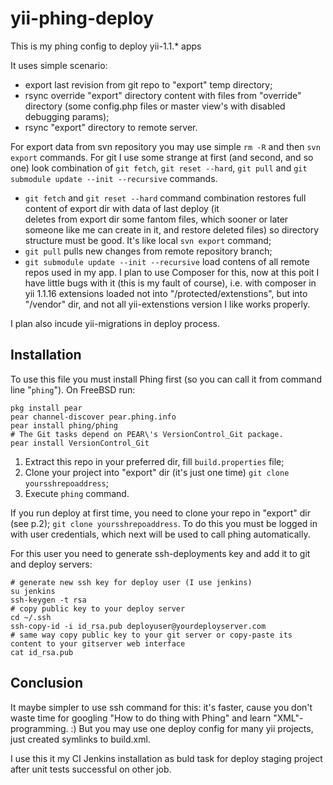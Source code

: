 # yii-phing-deploy
This is my phing config to deploy yii-1.1.* apps

It uses simple scenario:
- export last revision from git repo to "export" temp directory;
- rsync override "export" directory content with files from "override" directory (some config.php files or master view's with disabled debugging params);
- rsync "export" directory to remote server.

For export data from svn repository you may use simple `rm -R` and then `svn export` commands.
For git I use some strange at first (and second, and so one) look combination of `git fetch`, `git reset --hard`, `git pull` and `git submodule update --init --recursive` commands.

 - `git fetch` and `git reset --hard` command combination restores full content of export dir with data of last deploy (it  
deletes from export dir some fantom files, which sooner or later someone like me can create in it, and restore deleted files) so directory structure must be good. It's like local `svn export` command;
 - `git pull` pulls new changes from remote repository branch;
 - `git submodule update --init --recursive` load contens of all remote repos used in my app. I plan to use Composer for this, now at this poit I have little bugs with it (this is my fault of course), i.e. with composer in yii 1.1.16 extensions loaded not into "/protected/extenstions", but into "/vendor" dir, and not all yii-extenstions version I like works properly.
 
I plan also incude yii-migrations in deploy process.

## Installation ##
To use this file you must install Phing first (so you can call it from command line "`phing`"). On FreeBSD run:

```shell
pkg install pear
pear channel-discover pear.phing.info
pear install phing/phing
# The Git tasks depend on PEAR\'s VersionControl_Git package.
pear install VersionControl_Git
```

1. Extract this repo in your preferred dir, fill `build.properties` file;
2. Clone your project into "export" dir (it's just one time) `git clone yoursshrepoaddress`;
1. Execute `phing` command.

If you run deploy at first time, you need to clone your repo in "export" dir (see p.2);
`git clone yoursshrepoaddress`.
To do this you must be logged in with user credentials, which next will be used to call phing automatically.

For this user you need to generate ssh-deployments key and add it to git and deploy servers:
```ssh
# generate new ssh key for deploy user (I use jenkins)
su jenkins
ssh-keygen -t rsa
# copy public key to your deploy server
cd ~/.ssh
ssh-copy-id -i id_rsa.pub deployuser@yourdeployserver.com
# same way copy public key to your git server or copy-paste its content to your gitserver web interface
cat id_rsa.pub
```

## Conclusion ##
It maybe simpler to use ssh command for this: it's faster, cause you don't waste time for googling "How to do thing with Phing" and learn "XML"-programming. :) But you may use one deploy config for many yii projects, just created symlinks to build.xml.

I use this it my CI Jenkins installation as buld task for deploy staging project after unit tests successful on other job.
